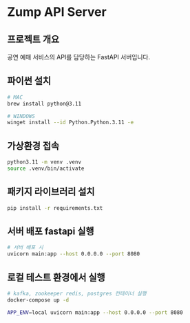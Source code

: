 # Zump API Server

## 프로젝트 개요
공연 예매 서비스의 API를 담당하는 FastAPI 서버입니다.

## 파이썬 설치
```sh
# MAC
brew install python@3.11

# WINDOWS
winget install --id Python.Python.3.11 -e
```

## 가상환경 접속
```sh
python3.11 -m venv .venv
source .venv/bin/activate
```

## 패키지 라이브러리 설치
```sh
pip install -r requirements.txt
```

## 서버 배포 fastapi 실행
```sh
# 서버 배포 시
uvicorn main:app --host 0.0.0.0 --port 8080  
```

## 로컬 테스트 환경에서 실행
```sh
# kafka, zookeeper redis, postgres 컨테이너 실행
docker-compose up -d

APP_ENV=local uvicorn main:app --host 0.0.0.0 --port 8080
```